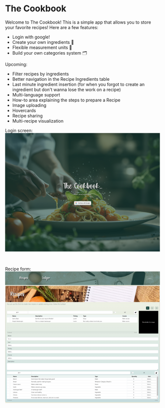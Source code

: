 <h1>The Cookbook</h1>

Welcome to The Cookbook! This is a simple app that allows you to store your favorite recipes! Here are a few features:

- Login with google!
- Create your own ingredients 🧀
- Flexible measurement units 📐
- Build your own categories system 🗂️

Upcoming:

- Filter recipes by ingredients
- Better navigation in the Recipe Ingredients table
- Last minute ingredient insertion (for when you forgot to create an ingredient but don't wanna lose the work on a recipe)
- Multi-language support
- How-to area explaining the steps to prepare a Recipe
- Image uploading
- Hovercards
- Recipe sharing
- Multi-recipe visualization

Login screen:
<img src="./src/assets/readme-1.png" alt="Alt text">

<br/>

Recipe form:
<img src="./src/assets/readme-2.png" alt="Alt text">